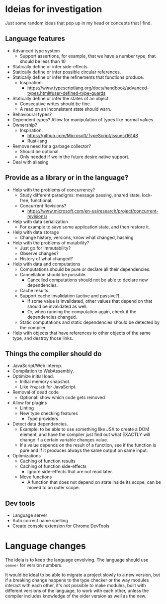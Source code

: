 # Ideias for investigation

Just some random ideas that pop up in my head or concepts that I find.

## Language features

- Advanced type system
  - Support assertions, for example, that we have a number type, that should be less than 10
- Statically define or infer side-effects.
- Statically define or infer possible circular references.
- Statically define or infer the refinements that functions produce.
  - Inspiration:
    - https://www.typescriptlang.org/docs/handbook/advanced-types.html#user-defined-type-guards
- Statically define or infer the states of an object.
  - Consecutive writes should be fine.
  - A read on an inconsistent state should warn.
- Behavioural types?
- Dependent types? Allow for manipulation of types like normal values.
- Ownership?
  - Inspiration:
    - https://github.com/Microsoft/TypeScript/issues/16148
    - Rust-lang
- Remove need for a garbage collector?
  - Should be optional.
  - Only needed if we in the future desire native support.
- Deal with aliasing

## Provide as a library or in the language?

- Help with the problems of concurrency?
  - Study different paradigms: message passing, shared state, lock-free, functional.
  - Concurrent Revisions?
    - https://www.microsoft.com/en-us/research/project/concurrent-revisions/
- Help with data serialization
  - For example to save some application state, and then restore it.
- Help with data storage
  - Change history, versions, know what changed, hashing
- Help with the problems of mutability?
  - Just go for immutability?
  - Observe changes?
  - History of what changed?
- Help with data and computations
  - Computations should be pure or declare all their dependencies.
  - Cancellation should be possible.
    - Cancelled computations should not be able to declare new dependencies.
  - Cache results.
  - Support cache invalidation (active and passive?).
    - If some value is invalidated, other values that depend on that should be invalidated as well.
    - Or, when running the computation again, check if the dependencies changed.
  - Static computations and static dependencies should be detected by the compiler.
- Help with objects that have references to other objects of the same type, and destroy those links.

## Things the compiler should do

- JavaScript/Web interop.
- Compilation to WebAssembly.
- Optimize initial load.
  - Initial memory snapshot.
  - Like `Prepack` for JavaScript.
- Removal of dead code
  - Optional: show which code gets removed
- Allow for plugins
  - Linting
  - New type checking features
    - Type providers
- Detect data dependencies.
  - Example: to be able to use something like JSX to create a DOM element, and have the compiler just find out what EXACTLY will change if a certain variable changes value.
  - If a value depends on the result of a function, see if the function is pure and if it produces always the same output on same input.
- Optimizations
  - Caching of function results
  - Caching of function side-effects
    - Ignore side-effects that are not read later.
  - Move functions
    - A function that does not depend on state inside its scope, can be moved to an outer scope.

## Dev tools

- Language server
- Auto correct name spelling
- Create console extension for Chrome DevTools

# Language changes

The ideia is to keep the language envolving. The language should use `semver` for version numbers.

It would be ideal to be able to migrate a project slowly to a new version, but if a breaking change happens to the type checker or the way modules interact with each other, it's not possible to make modules, built with different versions of the language, to work with each other, unless the compiler includes knowledge of the older version as well as the new.
